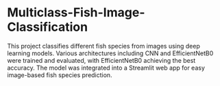 # Multiclass-Fish-Image-Classification
This project classifies different fish species from images using deep learning models. Various architectures including CNN and EfficientNetB0 were trained and evaluated, with EfficientNetB0 achieving the best accuracy. The model was integrated into a Streamlit web app for easy image-based fish species prediction.
